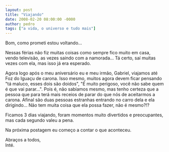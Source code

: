 ```yaml
---
layout: post
title: "Viajando"
date: 2008-02-20 08:00:00 -0000
author: pedro
tags: ["a vida, o universo e tudo mais"]
---
```

Bom, como prometi estou voltando...

Nessas férias não fiz muitas coisas como sempre fico muito em casa, vendo televisão, as vezes saindo com a namorada... Tá certo, saí muitas vezes com ela, mas isso já era esperado.

Agora logo após o meu aniversário eu e meu irmão, Gabriel, viajamos até Foz do Iguaçu de carona. Isso mesmo, muitos agora devem ficar pensando "tá maluco, esses dois são doidos", "É muito perigoso, você não sabe quem é que vai parar...". Pois é, não sabíamos mesmo, mas tenho certeza que a pessoa que para terá mais receios de parar do que nós de aceitarmos a carona. Afinal são duas pessoas estranhas entrando no carro dela e ela dirigindo... Não tem muita coisa que ela possa fazer, não é mesmo?!?

Ficamos 3 dias viajando, foram momentos muito divertidos e preocupantes, mas cada segundo valeu a pena.

Na próxima postagem eu começo a contar o que aconteceu.

Abraços a todos,  
Inté.